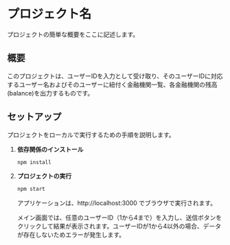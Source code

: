 # プロジェクト名

プロジェクトの簡単な概要をここに記述します。

## 概要

このプロジェクトは、ユーザーIDを入力として受け取り、そのユーザーIDに対応するユーザー名およびそのユーザーに紐付く金融機関一覧、各金融機関の残高(balance)を出力するものです。

## セットアップ

プロジェクトをローカルで実行するための手順を説明します。

1. **依存関係のインストール**

   ```bash
   npm install
   ```

2. **プロジェクトの実行**

   ```bash
   npm start
   ```
   アプリケーションは、http://localhost:3000 でブラウザで実行されます。

   メイン画面では、任意のユーザーID（1から4まで）を入力し、送信ボタンをクリックして結果が表示されます。ユーザーIDが1から4以外の場合、データが存在しないためエラーが発生します。
